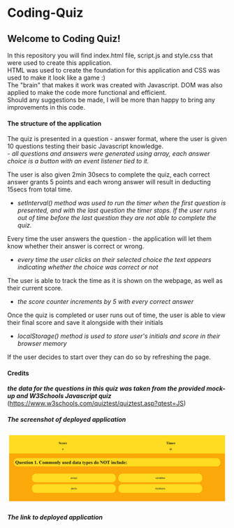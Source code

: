 # Coding-Quiz

## Welcome to Coding Quiz!

<p>In this repository you will find index.html file, script.js and style.css that were used to create this application.<br>
HTML was used to create the foundation for this application and CSS was used to make it look like a game :) <br>
The "brain" that makes it work was created with Javascript. DOM was also applied to make the code more functional and efficient. <br>
Should any suggestions be made, I will be more than happy to bring any improvements in this code.</p>


#### The structure of the application
<p>The quiz is presented in a question - answer format, where the user is given 10 questions testing their basic Javascript knowledge. <br>
- <em>all questions and answers were generated using array, each answer choice is a button with an event listener tied to it. </em> 


The user is also given 2min 30secs to complete the quiz, each correct answer grants 5 points and each wrong answer will result in deducting 15secs from total time. 
- <em> setInterval() method was used to run the timer when the first question is presented, and with the last question the timer stops. If the user runs out of time before the last question they are not able to complete the quiz.</em>


Every time the user answers the question - the application will let them know whether their answer is correct or wrong. 
- <em> every time the user clicks on their selected choice the text appears indicating whether the choice was correct or not</em>


The user is able to track the time as it is shown on the webpage, as well as their current score.
- <em> the score counter increments by 5 with every correct answer</em>


Once the quiz is completed or user runs out of time, the user is able to view their final score and save it alongside with their initials
- <em> localStorage() method is used to store user's initials and score in their browser memory</em>

If the user decides to start over they can do so by refreshing the page.</p>


#### Credits
<em><strong> the data for the questions in this quiz was taken from the provided mock-up and W3Schools Javascript quiz</strong></em> (https://www.w3schools.com/quiztest/quiztest.asp?qtest=JS) 


##### The screenshot of deployed application

![quiz-screenshot](./assets/images/quiz-screenshot.JPG)


##### The link to deployed application
